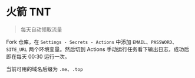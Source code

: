 # 火箭 TNT

> 每天自动领取流量

Fork 仓库，在 `Settings - Secrets - Actions` 中添加 `EMAIL`、`PASSWORD`、`SITE_URL` 两个环境变量。然后切到 Actions 手动运行任务看下输出日志，成功后即在每天 00:30 运行一次。

当前可用的域名后缀为 `.me`、`.top`
